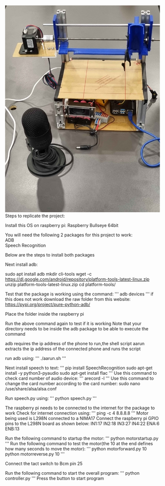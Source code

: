 ![Picture of product](https://github.com/Nabeelkii/Automated-Food-Printer/blob/master/Readme/Product.jpg?raw=true)
Steps to replicate the project:

Install this OS on raspberry pi:
Raspberry Bullseye 64bit

You will need the following 2 packages for this project to work:<br />
ADB<br />
Speech Recognition<br />

Below are the steps to install both packages

Next install adb:

sudo apt install adb 
mkdir cli-tools
wget -c https://dl.google.com/android/repository/platform-tools-latest-linux.zip
unzip platform-tools-latest-linux.zip 
cd platform-tools/

Test that the package is working using the command:
'''
adb devices
'''
if this does not work download the raw folder from this website:
https://pypi.org/project/pure-python-adb/

Place the folder inside the raspberry pi

Run the above command again to test if it is working
Note that your directory needs to be inside the adb package to be able to execute the command

adb requires the ip address of the phone to run,the shell script aarun extracts the ip address of the connected phone and runs the script

run adb using:
'''
./aarun.sh
'''


Next install speech to text:
'''
pip install SpeechRecognition
sudo apt-get install -y python3-pyaudio
sudo apt-get install flac
'''
Use this command to check card number of audio device:
'''
arecord -l
'''
Use this command to change the card number according to the card number:
sudo nano /use/share/alsa/alsa.conf

Run speech.py using:
'''
python speech.py
'''

The raspberry pi needs to be connected to the internet for the package to work
Check for internet connection using:
'''
ping -c 4 8.8.8.8
'''
Motor being used is L298N connected to a NIMA17
Connect the raspberry pi GPIO pins to the L298N board as shown below:
IN1:17
IN2:18
IN3:27
IN4:22
ENA:6
ENB:13

Run the following command to startup the motor:
'''
python motorstartup.py
'''
Run the following command to test the motor(the 10 at the end defines how many seconds to move the motor):
'''
python motorforward.py 10     
python motorreverse.py 10
'''

Connect the tact switch to Bcm pin 25

Run the following command to start the overall program:
'''
python controller.py
'''
Press the button to start program
